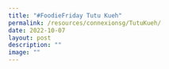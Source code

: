 ```yaml
---
title: "#FoodieFriday Tutu Kueh"
permalink: /resources/connexionsg/TutuKueh/
date: 2022-10-07
layout: post
description: ""
image: ""
---
```

